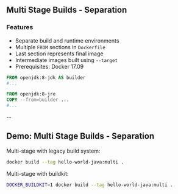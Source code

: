 ## Multi Stage Builds - Separation

### Features

- Separate build and runtime environments
- Multiple `FROM` sections in `Dockerfile`
- Last section represents final image
- Intermediate images built using `--target`
- Prerequisites: Docker 17.09

```Dockerfile
FROM openjdk:8-jdk AS builder
#...

FROM openjdk:8-jre
COPY --from=builder ...
#...
```

--

## Demo: Multi Stage Builds - Separation

Multi-stage with legacy build system:

```bash
docker build --tag hello-world-java:multi .
```

Multi-stage with buildkit:

```bash
DOCKER_BUILDKIT=1 docker build --tag hello-world-java:multi .
```
